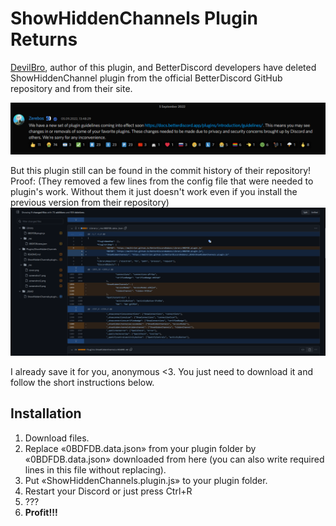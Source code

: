 # ShowHiddenChannels Plugin Returns #
[DevilBro](https://github.com/mwittrien "ShowHiddenChannels plugin author"), author of this plugin, and BetterDiscord developers
have deleted ShowHiddenChannel plugin from the official BetterDiscord GitHub repository and from their site.

![](/assets/Screenshot-2022-09-05_194143.png)

But this plugin still can be found in the commit history of their repository! Proof: (They removed a few lines from the config file that
were needed to plugin's work. Without them it just doesn't work even if you install the previous version from their repository)
![](/assets/Screenshot-2022-09-05_194426.png)

I already save it for you, anonymous <3. You just need to download it
and follow the short instructions below.

## Installation ##
1) Download files.
2) Replace «0BDFDB.data.json» from your plugin folder by «0BDFDB.data.json» downloaded from here (you can also write required lines in this file without replacing).
3) Put «ShowHiddenChannels.plugin.js» to your plugin folder.
4) Restart your Discord or just press Ctrl+R
5) ???
6) **Profit!!!**
